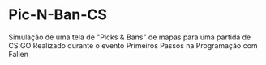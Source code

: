# Pic-N-Ban-CS
Simulação de uma tela de "Picks &amp; Bans" de mapas para uma partida de CS:GO
Realizado durante o evento Primeiros Passos na Programação com Fallen
